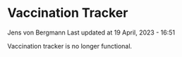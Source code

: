 Vaccination Tracker
================
Jens von Bergmann
Last updated at 19 April, 2023 - 16:51

Vaccination tracker is no longer functional.
